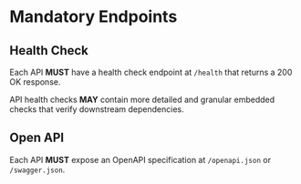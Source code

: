 # Mandatory Endpoints

## Health Check

Each API **MUST** have a health check endpoint at `/health` that returns a 200 OK response.

API health checks **MAY** contain more detailed and granular embedded checks that verify downstream dependencies.

## Open API

Each API **MUST** expose an OpenAPI specification at `/openapi.json` or `/swagger.json`.
